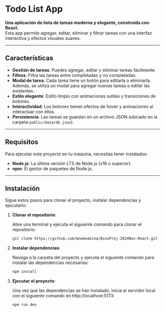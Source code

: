 # Todo List App

**Una aplicación de lista de tareas moderna y elegante, construida con React.**  
Esta app permite agregar, editar, eliminar y filtrar tareas con una interfaz interactiva y efectos visuales suaves.

---

## Características

- **Gestión de tareas**: Puedes agregar, editar y eliminar tareas fácilmente.
- **Filtros**: Filtra las tareas entre completadas y no completadas.
- **Modal de tarea**: Cada tarea tiene un botón para editarla o eliminarla. Además, se utiliza un modal para agregar nuevas tareas o editar las existentes.
- **Estilo elegante**: Estilo limpio con animaciones sutiles y transiciones de botones.
- **Interactividad**: Los botones tienen efectos de hover y animaciones al interactuar con ellos.
- **Persistencia**: Las tareas se guardan en un archivo JSON (ubicado en la carpeta `public/data/db.json`).

---

## Requisitos

Para ejecutar este proyecto en tu máquina, necesitas tener instalados:

- **Node.js**: La última versión LTS de Node.js (v18 o superior).
- **npm**: El gestor de paquetes de Node.js.

---

## Instalación

Sigue estos pasos para clonar el proyecto, instalar dependencias y ejecutarlo:

1. **Clonar el repositorio**:

   Abre una terminal y ejecuta el siguiente comando para clonar el repositorio:

   ```bash
   git clone https://github.com/mnemoakina/BiosProj-2024Nov-React.git

2. **Instalar dependencias**:
  
   Navega a la carpeta del proyecto y ejecuta el siguiente comando para instalar las dependencias necesarias:
   ```bash
   npm install
   ```

3. **Ejecutar el proyecto**:

   Una vez que las dependencias se han instalado, inicia el servidor local con el siguiente comando en http://localhost:5173:
   ```bash
   npm run dev
   ```
